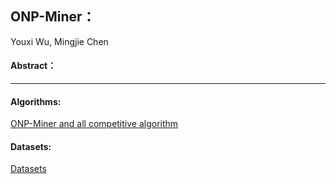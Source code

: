 ##  ONP-Miner：

Youxi Wu, Mingjie Chen

####  Abstract：


---

#### Algorithms:
[ONP-Miner and all competitive algorithm](https://github.com/wuc567/Pattern-Mining/tree/master/ONP-Miner/algorithms)

#### Datasets:
[Datasets](https://github.com/wuc567/Pattern-Mining/tree/master/ONP-Miner/datasets)
